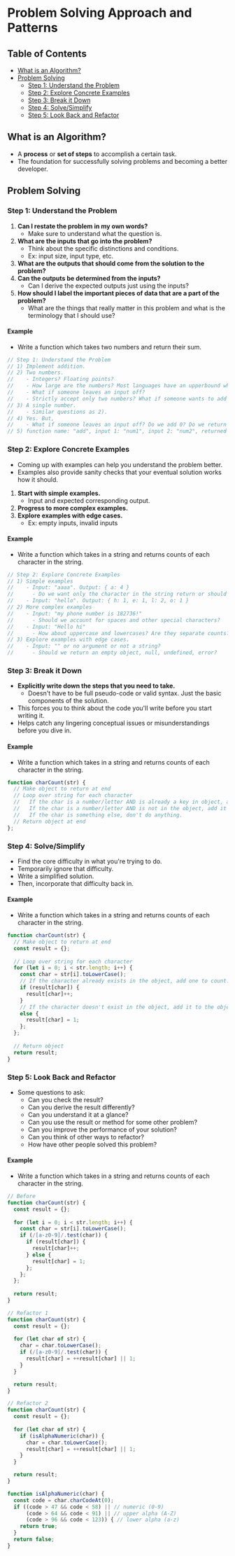 # Problem Solving Approach and Patterns

## Table of Contents
- [What is an Algorithm?](#what-is-an-algorithm)
- [Problem Solving](#problem-solving)
  - [Step 1: Understand the Problem](#step-1-understand-the-problem)
  - [Step 2: Explore Concrete Examples](#step-2-explore-concrete-examples)
  - [Step 3: Break it Down](#step-3-break-it-down)
  - [Step 4: Solve/Simplify](#step-3-solvesimplify)
  - [Step 5: Look Back and Refactor](#step-5-look-back-and-refactor)

## What is an Algorithm?
- A **process** or **set of steps** to accomplish a certain task.
- The foundation for successfully solving problems and becoming a better developer.

## Problem Solving
### Step 1: Understand the Problem
1) **Can I restate the problem in my own words?**
    - Make sure to understand what the question is.
2) **What are the inputs that go into the problem?**
    - Think about the specific distinctions and conditions.
    - Ex: input size, input type, etc.
3) **What are the outputs that should come from the solution to the problem?**
4) **Can the outputs be determined from the inputs?**
    - Can I derive the expected outputs just using the inputs?
5) **How should I label the important pieces of data that are a part of the problem?**
    - What are the things that really matter in this problem and what is the terminology that I should use?
#### Example
- Write a function which takes two numbers and return their sum.
```js
// Step 1: Understand the Problem
// 1) Implement addition.
// 2) Two numbers.
//    - Integers? Floating points?
//    - How large are the numbers? Most languages have an upperbound where result becomes Infinity.
//    - What if someone leaves an input off?
//    - Strictly accept only two numbers? What if someone wants to add more than two numbers?
// 3) A single number.
//    - Similar questions as 2).
// 4) Yes. But,
//    - What if someone leaves an input off? Do we add 0? Do we return undefined or null?
// 5) function name: "add", input 1: "num1", input 2: "num2", returned result: "sum"
```
### Step 2: Explore Concrete Examples
- Coming up with examples can help you understand the problem better.
- Examples also provide sanity checks that your eventual solution works how it should.
1) **Start with simple examples.**
    - Input and expected corresponding output.
2) **Progress to more complex examples.**
3) **Explore examples with edge cases.**
    - Ex: empty inputs, invalid inputs
#### Example
- Write a function which takes in a string and returns counts of each character in the string.
```js
// Step 2: Explore Concrete Examples
// 1) Simple examples
//    - Input: "aaaa". Output: { a: 4 }
//      - Do we want only the character in the string return or should we include the rest of the alphabets as well? Ex: { a: 4, b: 0, c: 0 ... z: 0 }
//    - Input: "hello". Output: { h: 1, e: 1, l: 2, o: 1 }
// 2) More complex examples
//    - Input: "my phone number is 182736!"
//      - Should we account for spaces and other special characters?
//    - Input: "Hello hi"
//      - How about uppercase and lowercases? Are they separate counts?
// 3) Explore examples with edge cases.
//    - Input: "" or no argument or not a string?
//      - Should we return an empty object, null, undefined, error?
```
### Step 3: Break it Down
- **Explicitly write down the steps that you need to take.**
  - Doesn't have to be full pseudo-code or valid syntax. Just the basic components of the solution.
- This forces you to think about the code you'll write before you start writing it.
- Helps catch any lingering conceptual issues or misunderstandings before you dive in.
#### Example
- Write a function which takes in a string and returns counts of each character in the string.
```js
function charCount(str) {
  // Make object to return at end
  // Loop over string for each character
  //   If the char is a number/letter AND is already a key in object, add one to count.
  //   If the char is a number/letter AND is not in the object, add it to the object and set value to 1.
  //   If the char is something else, don't do anything.
  // Return object at end
};
```
### Step 4: Solve/Simplify
- Find the core difficulty in what you're trying to do.
- Temporarily ignore that difficulty.
- Write a simplified solution.
- Then, incorporate that difficulty back in.
#### Example
- Write a function which takes in a string and returns counts of each character in the string.
```js
function charCount(str) {
  // Make object to return at end
  const result = {};
  
  // Loop over string for each character
  for (let i = 0; i < str.length; i++) {
    const char = str[i].toLowerCase();
    // If the character already exists in the object, add one to count.
    if (result[char]) {
      result[char]++;
    } 
    // If the character doesn't exist in the object, add it to the object and set its value to 1.
    else {
      result[char] = 1; 
    };  
  };
  
  // Return object
  return result;
}
```
### Step 5: Look Back and Refactor
- Some questions to ask:
  - Can you check the result?
  - Can you derive the result differently?
  - Can you understand it at a glance?
  - Can you use the result or method for some other problem?
  - Can you improve the performance of your solution?
  - Can you think of other ways to refactor?
  - How have other people solved this problem?
#### Example
- Write a function which takes in a string and returns counts of each character in the string.
```js
// Before
function charCount(str) {
  const result = {};
  
  for (let i = 0; i < str.length; i++) {
    const char = str[i].toLowerCase();
    if (/[a-z0-9]/.test(char)) {
      if (result[char]) {
        result[char]++;
      } else {
        result[char] = 1; 
      };
    };
  };
  
  return result;
}

// Refactor 1
function charCount(str) {
  const result = {};
  
  for (let char of str) {
    char = char.toLowerCase();
    if (/[a-z0-9]/.test(char)) {
      result[char] = ++result[char] || 1;
    }
  }

  return result;
}

// Refactor 2
function charCount(str) {
  const result = {};
  
  for (let char of str) {
    if (isAlphaNumeric(char)) {
      char = char.toLowerCase();
      result[char] = ++result[char] || 1;
    }
  }

  return result;
}

function isAlphaNumeric(char) {
  const code = char.charCodeAt(0);
  if ((code > 47 && code < 58) || // numeric (0-9)
      (code > 64 && code < 91) || // upper alpha (A-Z)
      (code > 96 && code < 123)) { // lower alpha (a-z)
    return true;
  }
  return false;
}
```
